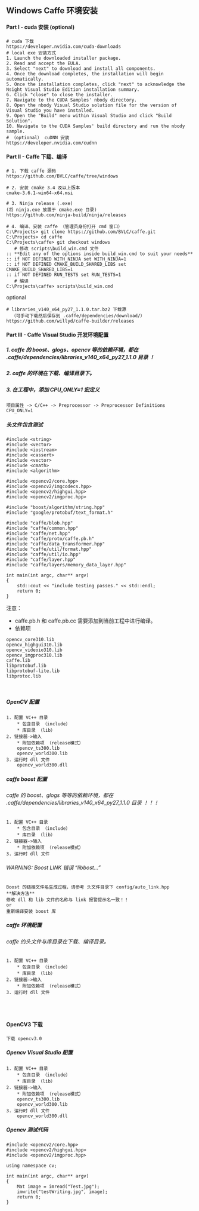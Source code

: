 ## Windows Caffe 环境安装


#### Part I - cuda 安装 (optional) 
```
# cuda 下载
https://developer.nvidia.com/cuda-downloads
# local exe 安装方式
1. Launch the downloaded installer package.
2. Read and accept the EULA.
3. Select "next" to download and install all components.
4. Once the download completes, the installation will begin automatically.
5. Once the installation completes, click "next" to acknowledge the Nsight Visual Studio Edition installation summary.
6. Click "close" to close the installer.
7. Navigate to the CUDA Samples' nbody directory.
8. Open the nbody Visual Studio solution file for the version of Visual Studio you have installed. 
9. Open the "Build" menu within Visual Studio and click "Build Solution". 
10. Navigate to the CUDA Samples' build directory and run the nbody sample. 
# （optional） cuDNN 安装
https://developer.nvidia.com/cudnn
```


#### Part II - Caffe 下载、编译
```
# 1. 下载 caffe 源码
https://github.com/BVLC/caffe/tree/windows

# 2. 安装 cmake 3.4 及以上版本
cmake-3.6.1-win64-x64.msi

# 3. Ninja release (.exe)
(将 ninja.exe 放置于 cmake.exe 目录)
https://github.com/ninja-build/ninja/releases

# 4. 编译、安装 caffe （管理员身份打开 cmd 窗口）
C:\Projects> git clone https://github.com/BVLC/caffe.git
C:\Projects> cd caffe
C:\Projects\caffe> git checkout windows
   # 修改 scripts\build_win.cmd 文件
:: **Edit any of the options inside build_win.cmd to suit your needs**
:: if NOT DEFINED WITH_NINJA set WITH_NINJA=1
:: if NOT DEFINED CMAKE_BUILD_SHARED_LIBS set CMAKE_BUILD_SHARED_LIBS=1
:: if NOT DEFINED RUN_TESTS set RUN_TESTS=1
   # 编译
C:\Projects\caffe> scripts\build_win.cmd
```
optional
```
# libraries_v140_x64_py27_1.1.0.tar.bz2 下载源
  （可手动下载然后保存到 .caffe/dependencies/download/）
https://github.com/willyd/caffe-builder/releases
```


#### Part III - Caffe Visual Studio 开发环境配置

##### 1. caffe 的 boost、glogs、opencv 等的依赖环境，都在 .caffe/dependencies/libraries_v140_x64_py27_1.1.0 目录 ！
##### 2. caffe 的环境在下载、编译目录下。
##### 3. 在工程中，添加 CPU_ONLY=1 宏定义
```
项目属性 -> C/C++ -> Preprocessor -> Preprocessor Definitions
CPU_ONLY=1
```

##### 头文件包含测试
```
#include <string>
#include <vector>
#include <iostream>
#include <cassert>
#include <vector>
#include <cmath>
#include <algorithm>

#include <opencv2/core.hpp>
#include <opencv2/imgcodecs.hpp>
#include <opencv2/highgui.hpp>
#include <opencv2/imgproc.hpp>

#include "boost/algorithm/string.hpp"
#include "google/protobuf/text_format.h"

#include "caffe/blob.hpp"
#include "caffe/common.hpp"
#include "caffe/net.hpp"
#include "caffe/proto/caffe.pb.h"
#include "caffe/data_transformer.hpp"
#include "caffe/util/format.hpp"
#include "caffe/util/io.hpp"
#include "caffe/layer.hpp"
#include "caffe/layers/memory_data_layer.hpp"

int main(int argc, char** argv)
{
    std::cout << "include testing passes." << std::endl;
    return 0;
}
```
注意：
* caffe.pb.h 和 caffe.pb.cc 需要添加到当前工程中进行编译。
* 依赖项
```
opencv_core310.lib
opencv_highgui310.lib
opencv_videoio310.lib
opencv_imgproc310.lib
caffe.lib
libprotobuf.lib
libprotobuf-lite.lib
libprotoc.lib
```

<br>

##### OpenCV 配置
```
1. 配置 VC++ 目录
	* 包含目录 （include）
	* 库目录 （lib）
2. 链接器->输入
	* 附加依赖项 （release模式）
	opencv_ts300.lib
	opencv_world300.lib
3. 运行时 dll 文件
	opencv_world300.dll
```

##### caffe boost 配置
###### caffe 的 boost、glogs 等等的依赖环境，都在 .caffe/dependencies/libraries_v140_x64_py27_1.1.0 目录 ！！！
```
1. 配置 VC++ 目录
    * 包含目录 （include）
	* 库目录 （lib）
2. 链接器->输入
	* 附加依赖项 （release模式）
3. 运行时 dll 文件
``` 
###### WARNING: Boost LINK 错误 “libbost...”
```
Boost 的链接文件名生成过程，请参考 头文件目录下 config/auto_link.hpp
**解决方法**
修改 dll 和 lib 文件的名称与 link 报警提示名一致！！
or
重新编译安装 boost 库
```

##### caffe 环境配置
###### caffe 的头文件与库目录在下载、编译目录。
```
1. 配置 VC++ 目录
    * 包含目录 （include）
	* 库目录 （lib）
2. 链接器->输入
	* 附加依赖项 （release模式）
3. 运行时 dll 文件
```

<br>
<br>

#### OpenCV3 下载
```
下载 opencv3.0
```

##### Opencv Visual Studio 配置
```
1. 配置 VC++ 目录
	* 包含目录 （include）
	* 库目录 （lib）
2. 链接器->输入
	* 附加依赖项 （release模式）
	opencv_ts300.lib
	opencv_world300.lib
3. 运行时 dll 文件
	opencv_world300.dll
```

##### Opencv 测试代码
```
#include <opencv2/core.hpp>
#include <opencv2/highgui.hpp>
#include <opencv2/imgproc.hpp>

using namespace cv;

int main(int argc, char** argv)
{
	Mat image = imread("Test.jpg");
	imwrite("testWriting.jpg", image);
	return 0;
}
```
